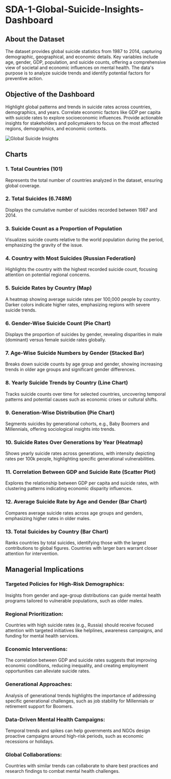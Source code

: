 # SDA-1-Global-Suicide-Insights-Dashboard

## About the Dataset
The dataset provides global suicide statistics from 1987 to 2014, capturing demographic, geographical, and economic details. Key variables include age, gender, GDP, population, and suicide counts, offering a comprehensive view of societal and economic influences on mental health. The data's purpose is to analyze suicide trends and identify potential factors for preventive action.

## Objective of the Dashboard
Highlight global patterns and trends in suicide rates across countries, demographics, and years.
Correlate economic factors like GDP per capita with suicide rates to explore socioeconomic influences.
Provide actionable insights for stakeholders and policymakers to focus on the most affected regions, demographics, and economic contexts.

![Global Suicide Insights](https://github.com/user-attachments/assets/ba56a1be-3d4b-4163-842a-2d13e9d153b6)

## Charts

### 1. Total Countries (101)
Represents the total number of countries analyzed in the dataset, ensuring global coverage.
### 2. Total Suicides (6.748M)
Displays the cumulative number of suicides recorded between 1987 and 2014.

### 3. Suicide Count as a Proportion of Population
Visualizes suicide counts relative to the world population during the period, emphasizing the gravity of the issue.

### 4. Country with Most Suicides (Russian Federation)
Highlights the country with the highest recorded suicide count, focusing attention on potential regional concerns.

### 5. Suicide Rates by Country (Map)
A heatmap showing average suicide rates per 100,000 people by country. Darker colors indicate higher rates, emphasizing regions with severe suicide trends.

### 6. Gender-Wise Suicide Count (Pie Chart)
Displays the proportion of suicides by gender, revealing disparities in male (dominant) versus female suicide rates globally.

### 7. Age-Wise Suicide Numbers by Gender (Stacked Bar)
Breaks down suicide counts by age group and gender, showing increasing trends in older age groups and significant gender differences.

### 8. Yearly Suicide Trends by Country (Line Chart)
Tracks suicide counts over time for selected countries, uncovering temporal patterns and potential causes such as economic crises or cultural shifts.

### 9. Generation-Wise Distribution (Pie Chart)
Segments suicides by generational cohorts, e.g., Baby Boomers and Millennials, offering sociological insights into trends.

### 10. Suicide Rates Over Generations by Year (Heatmap)
Shows yearly suicide rates across generations, with intensity depicting rates per 100k people, highlighting specific generational vulnerabilities.

### 11. Correlation Between GDP and Suicide Rate (Scatter Plot)
Explores the relationship between GDP per capita and suicide rates, with clustering patterns indicating economic disparity influences.

### 12. Average Suicide Rate by Age and Gender (Bar Chart)
Compares average suicide rates across age groups and genders, emphasizing higher rates in older males.

### 13. Total Suicides by Country (Bar Chart)
Ranks countries by total suicides, identifying those with the largest contributions to global figures. Countries with larger bars warrant closer attention for intervention.

## Managerial Implications

### Targeted Policies for High-Risk Demographics:
Insights from gender and age-group distributions can guide mental health programs tailored to vulnerable populations, such as older males.

### Regional Prioritization:
Countries with high suicide rates (e.g., Russia) should receive focused attention with targeted initiatives like helplines, awareness campaigns, and funding for mental health services.

### Economic Interventions:
The correlation between GDP and suicide rates suggests that improving economic conditions, reducing inequality, and creating employment opportunities can alleviate suicide rates.

### Generational Approaches:
Analysis of generational trends highlights the importance of addressing specific generational challenges, such as job stability for Millennials or retirement support for Boomers.

### Data-Driven Mental Health Campaigns:
Temporal trends and spikes can help governments and NGOs design proactive campaigns around high-risk periods, such as economic recessions or holidays.

### Global Collaborations:
Countries with similar trends can collaborate to share best practices and research findings to combat mental health challenges.


